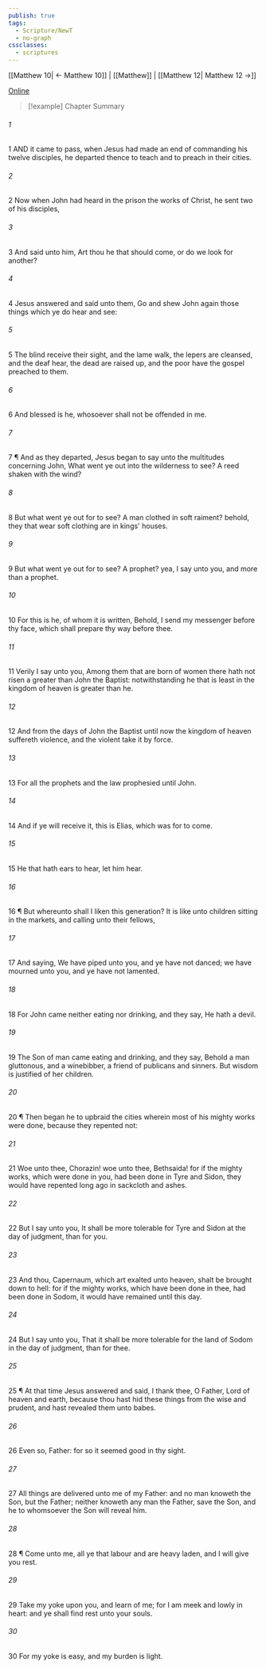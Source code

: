 ```yaml
---
publish: true
tags:
  - Scripture/NewT
  - no-graph
cssclasses:
  - scriptures
---
```

[[Matthew 10| ← Matthew 10]] | [[Matthew]] | [[Matthew 12| Matthew 12 →]]

[Online](https://churchofjesuschrist.org/study/scriptures/nt/matt/11?lang=eng)

>[!example] Chapter Summary
>
###### 1
1 AND it came to pass, when Jesus had made an end of commanding his twelve disciples, he departed thence to teach and to preach in their cities.
###### 2
2 Now when John had heard in the prison the works of Christ, he sent two of his disciples,
###### 3
3 And said unto him, Art thou he that should come, or do we look for another?
###### 4
4 Jesus answered and said unto them, Go and shew John again those things which ye do hear and see:
###### 5
5 The blind receive their sight, and the lame walk, the lepers are cleansed, and the deaf hear, the dead are raised up, and the poor have the gospel preached to them.
###### 6
6 And blessed is he, whosoever shall not be offended in me.
###### 7
7 ¶ And as they departed, Jesus began to say unto the multitudes concerning John, What went ye out into the wilderness to see? A reed shaken with the wind?
###### 8
8 But what went ye out for to see? A man clothed in soft raiment? behold, they that wear soft clothing are in kings' houses.
###### 9
9 But what went ye out for to see? A prophet? yea, I say unto you, and more than a prophet.
###### 10
10 For this is he, of whom it is written, Behold, I send my messenger before thy face, which shall prepare thy way before thee.
###### 11
11 Verily I say unto you, Among them that are born of women there hath not risen a greater than John the Baptist: notwithstanding he that is least in the kingdom of heaven is greater than he.
###### 12
12 And from the days of John the Baptist until now the kingdom of heaven suffereth violence, and the violent take it by force.
###### 13
13 For all the prophets and the law prophesied until John.
###### 14
14 And if ye will receive it, this is Elias, which was for to come.
###### 15
15 He that hath ears to hear, let him hear.
###### 16
16 ¶ But whereunto shall I liken this generation? It is like unto children sitting in the markets, and calling unto their fellows,
###### 17
17 And saying, We have piped unto you, and ye have not danced; we have mourned unto you, and ye have not lamented.
###### 18
18 For John came neither eating nor drinking, and they say, He hath a devil.
###### 19
19 The Son of man came eating and drinking, and they say, Behold a man gluttonous, and a winebibber, a friend of publicans and sinners. But wisdom is justified of her children.
###### 20
20 ¶ Then began he to upbraid the cities wherein most of his mighty works were done, because they repented not:
###### 21
21 Woe unto thee, Chorazin! woe unto thee, Bethsaida! for if the mighty works, which were done in you, had been done in Tyre and Sidon, they would have repented long ago in sackcloth and ashes.
###### 22
22 But I say unto you, It shall be more tolerable for Tyre and Sidon at the day of judgment, than for you.
###### 23
23 And thou, Capernaum, which art exalted unto heaven, shalt be brought down to hell: for if the mighty works, which have been done in thee, had been done in Sodom, it would have remained until this day.
###### 24
24 But I say unto you, That it shall be more tolerable for the land of Sodom in the day of judgment, than for thee.
###### 25
25 ¶ At that time Jesus answered and said, I thank thee, O Father, Lord of heaven and earth, because thou hast hid these things from the wise and prudent, and hast revealed them unto babes.
###### 26
26 Even so, Father: for so it seemed good in thy sight.
###### 27
27 All things are delivered unto me of my Father: and no man knoweth the Son, but the Father; neither knoweth any man the Father, save the Son, and he to whomsoever the Son will reveal him.
###### 28
28 ¶ Come unto me, all ye that labour and are heavy laden, and I will give you rest.
###### 29
29 Take my yoke upon you, and learn of me; for I am meek and lowly in heart: and ye shall find rest unto your souls.
###### 30
30 For my yoke is easy, and my burden is light.



